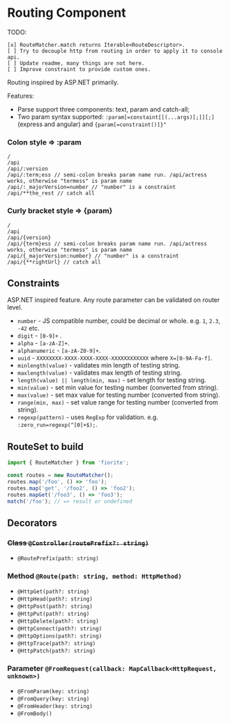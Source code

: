 # Routing Component

TODO:
```
[x] RouteMatcher.match returns Iterable<RouteDescriptor>.
[ ] Try to decouple http from routing in order to apply it to console api.
[ ] Update readme, many things are not here.
[ ] Improve constraint to provide custom ones.
```

Routing inspired by ASP.NET primarily.

Features:
- Parse support three components: text, param and catch-all;
- Two param syntax supported: `:param[=constaint[[(...args)[;]][;]` (express and angular) and `{param[=constraint()]}"`
### Colon style => :param
```text
/
/api
/api/:version
/api/:term;ess // semi-colon breaks param name run. /api/actress works, otherwise "termess" is param name
/api/:_majorVersion=number // "number" is a constraint
/api/**the_rest // catch all
```
### Curly bracket style => {param}
```text
/
/api
/api/{version}
/api/{term}ess // semi-colon breaks param name run. /api/actress works, otherwise "termess" is param name
/api/{_majorVersion:number} // "number" is a constraint
/api/{**rightUrl} // catch all
```

## Constraints

ASP.NET inspired feature. Any route parameter can be validated on router level.

- `number` - JS compatible number, could be decimal or whole. e.g. `1`, `2.3`, `-42` etc.
- `digit` - `[0-9]+` .
- `alpha` - `[a-zA-Z]+`.
- `alphanumeric` - `[a-zA-Z0-9]+`.
- `uuid` - `XXXXXXXX-XXXX-XXXX-XXXX-XXXXXXXXXXXX` where `X=[0-9A-Fa-f]`.
- `minlength(value)` - validates min length of testing string.
- `maxlength(value)` - validates max length of testing string.
- `length(value) || length(min, max)` - set length for testing string.
- `min(value)` - set min value for testing number (converted from string).
- `max(value)` - set max value for testing number (converted from string).
- `range(min, max)` - set value range for testing number (converted from string).
- `regexp(pattern)` - uses `RegExp` for validation. e.g. `:zero_run=regexp(^[0]+$);`.

## RouteSet to build

```typescript
import { RouteMatcher } from 'fiorite';

const routes = new RouteMatcher();
routes.map('/foo', () => 'foo');
routes.map('get', '/foo2', () => 'foo2'); 
routes.mapGet('/foo3', () => 'foo3');
match('/foo'); // => result or undefined
```

## Decorators

### ~~Class `@Controller(routePrefix?: string)`~~

- `@RoutePrefix(path: string)`

### Method `@Route(path: string, method: HttpMethod)`

- `@HttpGet(path?: string)`
- `@HttpHead(path?: string)`
- `@HttpPost(path?: string)`
- `@HttpPut(path?: string)`
- `@HttpDelete(path?: string)`
- `@HttpConnect(path?: string)`
- `@HttpOptions(path?: string)`
- `@HttpTrace(path?: string)`
- `@HttpPatch(path?: string)`

### Parameter `@FromRequest(callback: MapCallback<HttpRequest, unknown>)`

- `@FromParam(key: string)`
- `@FromQuery(key: string)`
- `@FromHeader(key: string)`
- `@FromBody()`
